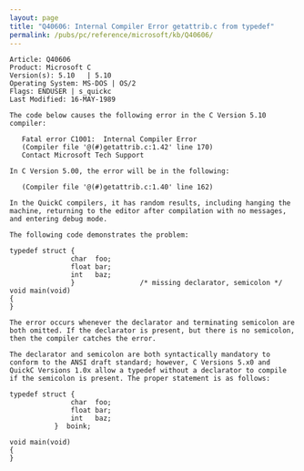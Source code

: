 ```yaml
---
layout: page
title: "Q40606: Internal Compiler Error getattrib.c from typedef"
permalink: /pubs/pc/reference/microsoft/kb/Q40606/
---
```


	Article: Q40606
	Product: Microsoft C
	Version(s): 5.10   | 5.10
	Operating System: MS-DOS | OS/2
	Flags: ENDUSER | s_quickc
	Last Modified: 16-MAY-1989
	
	The code below causes the following error in the C Version 5.10
	compiler:
	
	   Fatal error C1001:  Internal Compiler Error
	   (Compiler file '@(#)getattrib.c:1.42' line 170)
	   Contact Microsoft Tech Support
	
	In C Version 5.00, the error will be in the following:
	
	   (Compiler file '@(#)getattrib.c:1.40' line 162)
	
	In the QuickC compilers, it has random results, including hanging the
	machine, returning to the editor after compilation with no messages,
	and entering debug mode.
	
	The following code demonstrates the problem:
	
	typedef struct {
	               char  foo;
	               float bar;
	               int   baz;
	               }                /* missing declarator, semicolon */
	void main(void)
	{
	}
	
	The error occurs whenever the declarator and terminating semicolon are
	both omitted. If the declarator is present, but there is no semicolon,
	then the compiler catches the error.
	
	The declarator and semicolon are both syntactically mandatory to
	conform to the ANSI draft standard; however, C Versions 5.x0 and
	QuickC Versions 1.0x allow a typedef without a declarator to compile
	if the semicolon is present. The proper statement is as follows:
	
	typedef struct {
	               char  foo;
	               float bar;
	               int   baz;
	           }  boink;
	
	void main(void)
	{
	}
